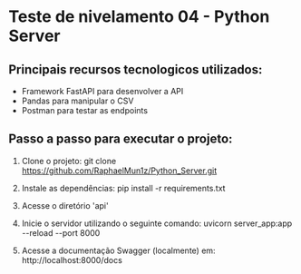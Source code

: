 # Teste de nivelamento 04 - Python Server

## Principais recursos tecnologicos utilizados:
 - Framework FastAPI para desenvolver a API
 - Pandas para manipular o CSV
 - Postman para testar as endpoints

## Passo a passo para executar o projeto:

1. Clone o projeto:
git clone https://github.com/RaphaelMun1z/Python_Server.git

2. Instale as dependências:
pip install -r requirements.txt

3. Acesse o diretório 'api'

4. Inicie o servidor utilizando o seguinte comando:
uvicorn server_app:app --reload --port 8000

5. Acesse a documentação Swagger (localmente) em:
http://localhost:8000/docs